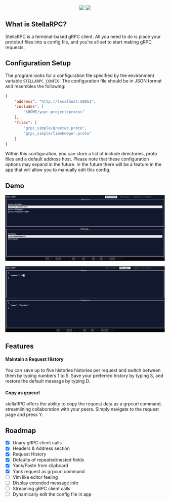 <p align="center">
    <img src="https://github.com/preiter93/stellarpc/blob/main/img/logo-light.png?raw=true#gh-light-mode-only" width="600"/>
    <img src="https://github.com/preiter93/stellarpc/blob/main/img/logo-dark.png?raw=true#gh-dark-mode-only" width="600"/>
</p>

## What is StellaRPC?

StellaRPC is a terminal-based gRPC client. All you need to do is place your protobuf files into a config file, and you're all set to start making gRPC requests.


## Configuration Setup

The program looks for a configuration file specified by the environment variable `STELLARPC_CONFIG`. The configuration file should be in JSON format and resembles the following:
```json
{
    "address": "http://localhost:50051",
    "includes": [
        "$HOME/your-project/protos"
    ],
    "files": [
        "grpc_simple/greeter.proto",
        "grpc_simple/timekeeper.proto"
    ]
}
```
Within this configuration, you can store a list of include directories, proto files and a default address host. Please note that these configuration options may expand in the future. In the future there will be a feature in the app that will allow you to manually edit this config.

## Demo

![](img/screen-1.png)

![](img/screen-2.png)

## Features

#### Maintain a Request History
You can save up to five histories histories per request and switch between them by typing numbers 1 to 5. Save your preferred history by typing S, and restore the default message by typing D.

#### Copy as grpcurl
stellaRPC offers the ability to copy the request data as a grpcurl command, streamlining collaboration with your peers. Simply navigate to the request page and press Y.

## Roadmap

- [x] Unary gRPC client calls
- [x] Headers & Address section
- [x] Request History
- [x] Defaults of repeated/nested fields
- [x] Yank/Paste from clipboard
- [x] Yank request as grpcurl command
- [ ] Vim like editor feeling
- [ ] Display extended message info
- [ ] Streaming gRPC client calls
- [ ] Dynamically edit the config file in app
